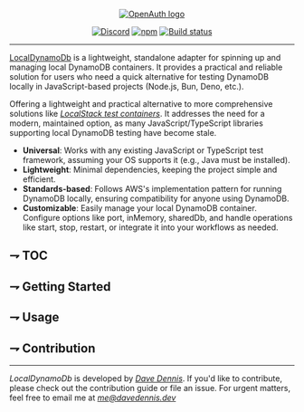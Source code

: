 
<p align="center">
  <a href="https://openauth.js.org">
    <picture>
      <source srcset="https://raw.githubusercontent.com/DaveVED/assets/main/logo-light.jpg" media="(prefers-color-scheme: dark)">
      <source srcset="https://raw.githubusercontent.com/DaveVED/assets/main/logo-light.jpg" media="(prefers-color-scheme: light)">
      <img src="https://raw.githubusercontent.com/DaveVED/assets/main/logo-light.jpg" alt="OpenAuth logo">
    </picture>
  </a>
</p>
<p align="center">
  <a href="https://sst.dev/discord"><img alt="Discord" src="https://img.shields.io/discord/983865673656705025?style=flat-square&label=Discord" /></a>
  <a href="https://www.npmjs.com/package/@openauthjs/openauth"><img alt="npm" src="https://img.shields.io/npm/v/%40openauthjs%2Fcore?style=flat-square" /></a>
  <a href="https://github.com/openauthjs/openauth/actions/workflows/release.yml"><img alt="Build status" src="https://img.shields.io/github/actions/workflow/status/openauthjs/openauth/release.yml?style=flat-square&branch=master" /></a>
</p>

---

[LocalDynamoDb](www.google.com) is a lightweight, standalone adapter for spinning up and managing local DynamoDB containers. It provides a practical and reliable solution for users who need a quick alternative for testing DynamoDB locally in JavaScript-based projects (Node.js, Bun, Deno, etc.).

Offering a lightweight and practical alternative to more comprehensive solutions like [_LocalStack test containers_](https://docs.localstack.cloud/user-guide/integrations/testcontainers/). It addresses the need for a modern, maintained option, as many JavaScript/TypeScript libraries supporting local DynamoDB testing have become stale.

- __Universal__: Works with any existing JavaScript or TypeScript test framework, assuming your OS supports it (e.g., Java must be installed).
- __Lightweight__: Minimal dependencies, keeping the project simple and efficient.
- __Standards-based__: Follows AWS's implementation pattern for running DynamoDB locally, ensuring compatibility for anyone using DynamoDB.
- __Customizable__: Easily manage your local DynamoDB container. Configure options like port, inMemory, sharedDb, and handle operations like start, stop, restart, or integrate it into your workflows as needed.

## ⇁ TOC

## ⇁ Getting Started

## ⇁ Usage

## ⇁ Contribution
---

_LocalDynamoDb_ is developed by [_Dave Dennis_](https://davedennis.dev). If you'd like to contribute, please check out the contribution guide or file an issue. For urgent matters, feel free to email me at _<me@davedennis.dev>_
